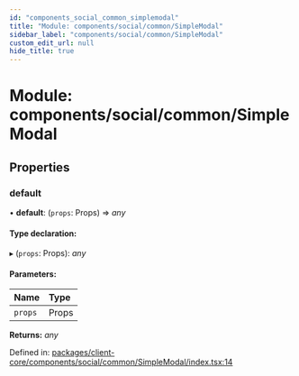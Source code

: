 ```yaml
---
id: "components_social_common_simplemodal"
title: "Module: components/social/common/SimpleModal"
sidebar_label: "components/social/common/SimpleModal"
custom_edit_url: null
hide_title: true
---
```


# Module: components/social/common/SimpleModal

## Properties

### default

• **default**: (`props`: Props) => *any*

#### Type declaration:

▸ (`props`: Props): *any*

#### Parameters:

Name | Type |
:------ | :------ |
`props` | Props |

**Returns:** *any*

Defined in: [packages/client-core/components/social/common/SimpleModal/index.tsx:14](https://github.com/xr3ngine/xr3ngine/blob/56376a778/packages/client-core/components/social/common/SimpleModal/index.tsx#L14)
